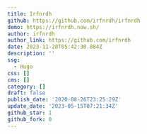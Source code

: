 ```yaml
---
title: Irfnrdh
github: https://github.com/irfnrdh/irfnrdh
demo: https://irfnrdh.now.sh/
author: irfnrdh
author_link: https://github.com/irfnrdh
date: 2023-11-28T05:42:30.884Z
description: ''
ssg:
  - Hugo
css: []
cms: []
category: []
draft: false
publish_date: '2020-08-26T23:25:29Z'
update_date: '2023-05-15T07:21:34Z'
github_star: 1
github_fork: 0
---
```

